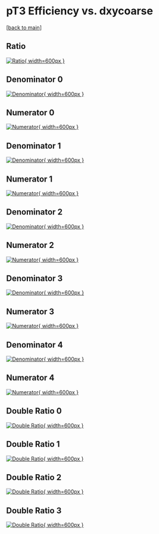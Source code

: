 # pT3 Efficiency vs. dxycoarse

[[back to main](./)]



## Ratio

[![Ratio](../mtv/var/pT3_xtr_321_-1_eff_dxycoarse.png){ width=600px }](../mtv/var/pT3_xtr_321_-1_eff_dxycoarse.pdf)

## Denominator 0

[![Denominator](../mtv/den/pT3_xtr_321_-1_eff_dxycoarse_den0.png){ width=600px }](../mtv/den/pT3_xtr_321_-1_eff_dxycoarse_den0.pdf)

## Numerator 0

[![Numerator](../mtv/num/pT3_xtr_321_-1_eff_dxycoarse_num0.png){ width=600px }](../mtv/num/pT3_xtr_321_-1_eff_dxycoarse_num0.pdf)

## Denominator 1

[![Denominator](../mtv/den/pT3_xtr_321_-1_eff_dxycoarse_den1.png){ width=600px }](../mtv/den/pT3_xtr_321_-1_eff_dxycoarse_den1.pdf)

## Numerator 1

[![Numerator](../mtv/num/pT3_xtr_321_-1_eff_dxycoarse_num1.png){ width=600px }](../mtv/num/pT3_xtr_321_-1_eff_dxycoarse_num1.pdf)

## Denominator 2

[![Denominator](../mtv/den/pT3_xtr_321_-1_eff_dxycoarse_den2.png){ width=600px }](../mtv/den/pT3_xtr_321_-1_eff_dxycoarse_den2.pdf)

## Numerator 2

[![Numerator](../mtv/num/pT3_xtr_321_-1_eff_dxycoarse_num2.png){ width=600px }](../mtv/num/pT3_xtr_321_-1_eff_dxycoarse_num2.pdf)

## Denominator 3

[![Denominator](../mtv/den/pT3_xtr_321_-1_eff_dxycoarse_den3.png){ width=600px }](../mtv/den/pT3_xtr_321_-1_eff_dxycoarse_den3.pdf)

## Numerator 3

[![Numerator](../mtv/num/pT3_xtr_321_-1_eff_dxycoarse_num3.png){ width=600px }](../mtv/num/pT3_xtr_321_-1_eff_dxycoarse_num3.pdf)

## Denominator 4

[![Denominator](../mtv/den/pT3_xtr_321_-1_eff_dxycoarse_den4.png){ width=600px }](../mtv/den/pT3_xtr_321_-1_eff_dxycoarse_den4.pdf)

## Numerator 4

[![Numerator](../mtv/num/pT3_xtr_321_-1_eff_dxycoarse_num4.png){ width=600px }](../mtv/num/pT3_xtr_321_-1_eff_dxycoarse_num4.pdf)

## Double Ratio 0

[![Double Ratio](../mtv/ratio/pT3_xtr_321_-1_eff_dxycoarse_ratio0.png){ width=600px }](../mtv/ratio/pT3_xtr_321_-1_eff_dxycoarse_ratio0.pdf)

## Double Ratio 1

[![Double Ratio](../mtv/ratio/pT3_xtr_321_-1_eff_dxycoarse_ratio1.png){ width=600px }](../mtv/ratio/pT3_xtr_321_-1_eff_dxycoarse_ratio1.pdf)

## Double Ratio 2

[![Double Ratio](../mtv/ratio/pT3_xtr_321_-1_eff_dxycoarse_ratio2.png){ width=600px }](../mtv/ratio/pT3_xtr_321_-1_eff_dxycoarse_ratio2.pdf)

## Double Ratio 3

[![Double Ratio](../mtv/ratio/pT3_xtr_321_-1_eff_dxycoarse_ratio3.png){ width=600px }](../mtv/ratio/pT3_xtr_321_-1_eff_dxycoarse_ratio3.pdf)

